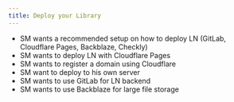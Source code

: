 ```yaml
---
title: Deploy your Library
---
```


- SM wants a recommended setup on how to deploy LN (GitLab, Cloudflare Pages, Backblaze, Checkly)
- SM wants to deploy LN with Cloudflare Pages
- SM wants to register a domain using Cloudflare
- SM want to deploy to his own server
- SM wants to use GitLab for LN backend
- SM wants to use Backblaze for large file storage
